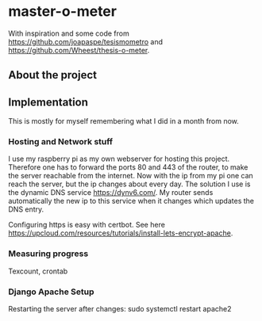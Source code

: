 # master-o-meter

With inspiration and some code from https://github.com/joapaspe/tesismometro and https://github.com/Wheest/thesis-o-meter. 


## About the project

## Implementation

This is mostly for myself remembering what I did in a month from now.

### Hosting and Network stuff
I use my raspberry pi as my own webserver for hosting this project. Therefore one has to forward the ports 80 
and 443 of the router, to make the server reachable from the internet. Now with the ip from my pi one can reach the server, but the ip changes about every day. The solution I use is the dynamic DNS service https://dynv6.com/. My router sends automatically the new ip to this service when it changes which updates the DNS entry.

Configuring https is easy with certbot. See here https://upcloud.com/resources/tutorials/install-lets-encrypt-apache.


### Measuring progress
Texcount, crontab

### Django Apache Setup
Restarting the server after changes: sudo systemctl restart apache2